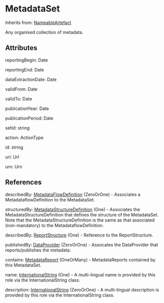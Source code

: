 
# MetadataSet

Inherits from: [NameableArtefact](../Base/NameableArtefact.md)



Any organised collection of metadata.

## Attributes

reportingBegin: Date

reportingEnd: Date

dataExtractionDate: Date

validFrom: Date

validTo: Date

publicationYear: Date

publicationPeriod: Date

setId: string

action: ActionType

id: string

uri: Url

urn: Urn



## References

describedBy: [MetadataFlowDefinition](MetadataFlowDefinition.md) (ZeroOrOne) - Associates a MetadataflowDefinition to the MetadataSet.

structuredBy: [MetadataStructureDefinition](MetadataStructureDefinition.md) (One) - Associates the MetadataStructureDefinition that defines the structure of the MetadataSet. Note that the MetadataStructureDefinition is the same as that associated (non-mandatory) to the MetadataflowDefinition.

describedBy: [ReportStructure](ReportStructure.md) (One) - Reference to the ReportStructure.

publishedBy: [DataProvider](../OrganisationSchemes/DataProvider.md) (ZeroOrOne) - Assocates the DataProvider that reports/publishes the metadata.

contains: [MetadataReport](MetadataReport.md) (OneOrMany) - MetadataReports contained by this MetadataSet.

name: [InternationalString](../Base/InternationalString.md) (One) - A multi-lingual name is provided by this role via the InternationalString class.

description: [InternationalString](../Base/InternationalString.md) (ZeroOrOne) - A multi-lingual description is provided by this role via the InternationalString class.




